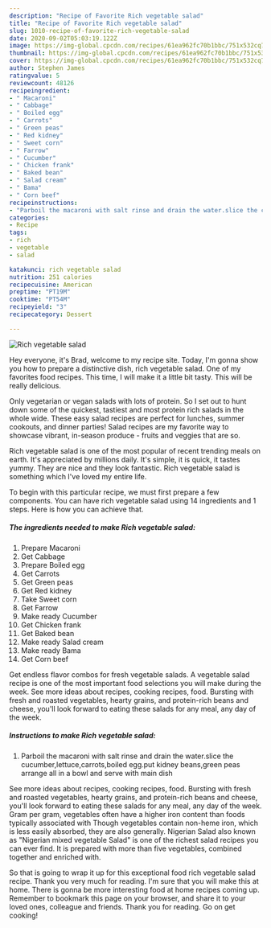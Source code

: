 ```yaml
---
description: "Recipe of Favorite Rich vegetable salad"
title: "Recipe of Favorite Rich vegetable salad"
slug: 1010-recipe-of-favorite-rich-vegetable-salad
date: 2020-09-02T05:03:19.122Z
image: https://img-global.cpcdn.com/recipes/61ea962fc70b1bbc/751x532cq70/rich-vegetable-salad-recipe-main-photo.jpg
thumbnail: https://img-global.cpcdn.com/recipes/61ea962fc70b1bbc/751x532cq70/rich-vegetable-salad-recipe-main-photo.jpg
cover: https://img-global.cpcdn.com/recipes/61ea962fc70b1bbc/751x532cq70/rich-vegetable-salad-recipe-main-photo.jpg
author: Stephen James
ratingvalue: 5
reviewcount: 48126
recipeingredient:
- " Macaroni"
- " Cabbage"
- " Boiled egg"
- " Carrots"
- " Green peas"
- " Red kidney"
- " Sweet corn"
- " Farrow"
- " Cucumber"
- " Chicken frank"
- " Baked bean"
- " Salad cream"
- " Bama"
- " Corn beef"
recipeinstructions:
- "Parboil the macaroni with salt rinse and drain the water.slice the cucumber,lettuce,carrots,boiled egg.put kidney beans,green peas arrange all in a bowl and serve with main dish"
categories:
- Recipe
tags:
- rich
- vegetable
- salad

katakunci: rich vegetable salad 
nutrition: 251 calories
recipecuisine: American
preptime: "PT19M"
cooktime: "PT54M"
recipeyield: "3"
recipecategory: Dessert

---
```



![Rich vegetable salad](https://img-global.cpcdn.com/recipes/61ea962fc70b1bbc/751x532cq70/rich-vegetable-salad-recipe-main-photo.jpg)

Hey everyone, it's Brad, welcome to my recipe site. Today, I'm gonna show you how to prepare a distinctive dish, rich vegetable salad. One of my favorites food recipes. This time, I will make it a little bit tasty. This will be really delicious.

Only vegetarian or vegan salads with lots of protein. So I set out to hunt down some of the quickest, tastiest and most protein rich salads in the whole wide. These easy salad recipes are perfect for lunches, summer cookouts, and dinner parties! Salad recipes are my favorite way to showcase vibrant, in-season produce - fruits and veggies that are so.

Rich vegetable salad is one of the most popular of recent trending meals on earth. It's appreciated by millions daily. It's simple, it is quick, it tastes yummy. They are nice and they look fantastic. Rich vegetable salad is something which I've loved my entire life.


To begin with this particular recipe, we must first prepare a few components. You can have rich vegetable salad using 14 ingredients and 1 steps. Here is how you can achieve that.

<!--inarticleads1-->

##### The ingredients needed to make Rich vegetable salad:

1. Prepare  Macaroni
1. Get  Cabbage
1. Prepare  Boiled egg
1. Get  Carrots
1. Get  Green peas
1. Get  Red kidney
1. Take  Sweet corn
1. Get  Farrow
1. Make ready  Cucumber
1. Get  Chicken frank
1. Get  Baked bean
1. Make ready  Salad cream
1. Make ready  Bama
1. Get  Corn beef


Get endless flavor combos for fresh vegetable salads. A vegetable salad recipe is one of the most important food selections you will make during the week. See more ideas about recipes, cooking recipes, food. Bursting with fresh and roasted vegetables, hearty grains, and protein-rich beans and cheese, you&#39;ll look forward to eating these salads for any meal, any day of the week. 

<!--inarticleads2-->

##### Instructions to make Rich vegetable salad:

1. Parboil the macaroni with salt rinse and drain the water.slice the cucumber,lettuce,carrots,boiled egg.put kidney beans,green peas arrange all in a bowl and serve with main dish


See more ideas about recipes, cooking recipes, food. Bursting with fresh and roasted vegetables, hearty grains, and protein-rich beans and cheese, you&#39;ll look forward to eating these salads for any meal, any day of the week. Gram per gram, vegetables often have a higher iron content than foods typically associated with Though vegetables contain non-heme iron, which is less easily absorbed, they are also generally. Nigerian Salad also known as &#34;Nigerian mixed vegetable Salad&#34; is one of the richest salad recipes you can ever find. It is prepared with more than five vegetables, combined together and enriched with. 

So that is going to wrap it up for this exceptional food rich vegetable salad recipe. Thank you very much for reading. I'm sure that you will make this at home. There is gonna be more interesting food at home recipes coming up. Remember to bookmark this page on your browser, and share it to your loved ones, colleague and friends. Thank you for reading. Go on get cooking!
